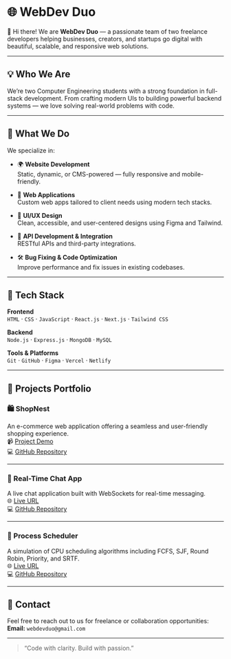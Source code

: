 # 🌐 WebDev Duo

👋 Hi there! We are **WebDev Duo** — a passionate team of two freelance developers helping businesses, creators, and startups go digital with beautiful, scalable, and responsive web solutions.

---

## 💡 Who We Are

We’re two Computer Engineering students with a strong foundation in full-stack development. From crafting modern UIs to building powerful backend systems — we love solving real-world problems with code.

---

## 🚀 What We Do

We specialize in:

- 🌍 **Website Development**  
  Static, dynamic, or CMS-powered — fully responsive and mobile-friendly.

- 📱 **Web Applications**  
  Custom web apps tailored to client needs using modern tech stacks.

- 🎨 **UI/UX Design**  
  Clean, accessible, and user-centered designs using Figma and Tailwind.

- 🔧 **API Development & Integration**  
  RESTful APIs and third-party integrations.

- 🛠️ **Bug Fixing & Code Optimization**  
  Improve performance and fix issues in existing codebases.

---

## 🧰 Tech Stack

**Frontend**  
`HTML` · `CSS` · `JavaScript` · `React.js` · `Next.js` · `Tailwind CSS`

**Backend**  
`Node.js` · `Express.js` · `MongoDB` · `MySQL`

**Tools & Platforms**  
`Git` · `GitHub` · `Figma` · `Vercel` · `Netlify`

---

## 🌟 Projects Portfolio

### 🛍️ ShopNest  
An e-commerce web application offering a seamless and user-friendly shopping experience.  
📹 [Project Demo](https://drive.google.com/file/d/1yd2pFTw9dxIOtcF-18kvxobYhTgKrJx2/view?usp=sharing)  
💻 [GitHub Repository](https://github.com/Faisal786111/ShopNest)

---

### 💬 Real-Time Chat App  
A live chat application built with WebSockets for real-time messaging.  
🌐 [Live URL](https://chat-app-1yjb.onrender.com/)  
💻 [GitHub Repository](https://github.com/Faisal786111/Chat-App)

---

### 🧠 Process Scheduler  
A simulation of CPU scheduling algorithms including FCFS, SJF, Round Robin, Priority, and SRTF.  
🌐 [Live URL](https://processscheduler.onrender.com/)  
💻 [GitHub Repository](https://github.com/Faisal786111/ProcessScheduler)

---

## 📧 Contact

Feel free to reach out to us for freelance or collaboration opportunities:  
**Email:** `webdevduo@gmail.com`

---

> “Code with clarity. Build with passion.”
